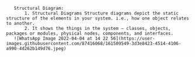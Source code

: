        Structural Diagram:
           1. Structural Diagrams Structure diagrams depict the static structure of the elements in your system. i.e., how one object relates to another.
           2. It shows the things in the system – classes, objects, packages or modules, physical nodes, components, and interfaces.
       ![WhatsApp Image 2022-04-04 at 14 22 56](https://user-images.githubusercontent.com/87416068/161509549-3d3e8423-4514-4106-a990-4d262b149d76.jpeg)
       
